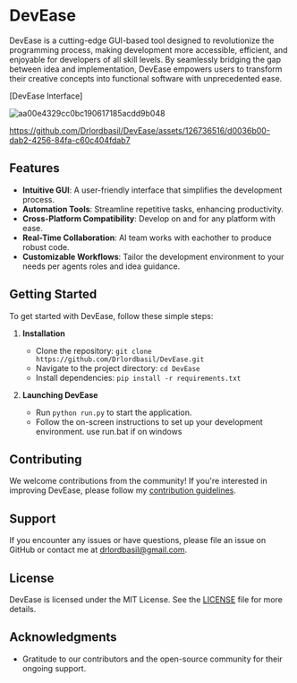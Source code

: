 

# DevEase

DevEase is a cutting-edge GUI-based tool designed to revolutionize the programming process, making development more accessible, efficient, and enjoyable for developers of all skill levels. By seamlessly bridging the gap between idea and implementation, DevEase empowers users to transform their creative concepts into functional software with unprecedented ease.

[DevEase Interface]

![aa00e4329cc0bc190617185acdd9b048](https://github.com/Drlordbasil/DevEase/assets/126736516/af72c511-c840-4de6-bdca-06d10878c49d)


https://github.com/Drlordbasil/DevEase/assets/126736516/d0036b00-dab2-4256-84fa-c60c404fdab7



## Features

- **Intuitive GUI**: A user-friendly interface that simplifies the development process.
- **Automation Tools**: Streamline repetitive tasks, enhancing productivity.
- **Cross-Platform Compatibility**: Develop on and for any platform with ease.
- **Real-Time Collaboration**: AI team works with eachother to produce robust code.
- **Customizable Workflows**: Tailor the development environment to your needs per agents roles and idea guidance.

## Getting Started

To get started with DevEase, follow these simple steps:

1. **Installation**
   - Clone the repository: `git clone https://github.com/Drlordbasil/DevEase.git`
   - Navigate to the project directory: `cd DevEase`
   - Install dependencies: `pip install -r requirements.txt`

2. **Launching DevEase**
   - Run `python run.py` to start the application.
   - Follow the on-screen instructions to set up your development environment.
use run.bat if on windows


## Contributing

We welcome contributions from the community! If you're interested in improving DevEase, please follow my [contribution guidelines](LINK_TO_CONTRIBUTING_GUIDELINES).

## Support

If you encounter any issues or have questions, please file an issue on GitHub or contact me at drlordbasil@gmail.com.

## License

DevEase is licensed under the MIT License. See the [LICENSE](LINK_TO_LICENSE) file for more details.

## Acknowledgments

- Gratitude to our contributors and the open-source community for their ongoing support.

